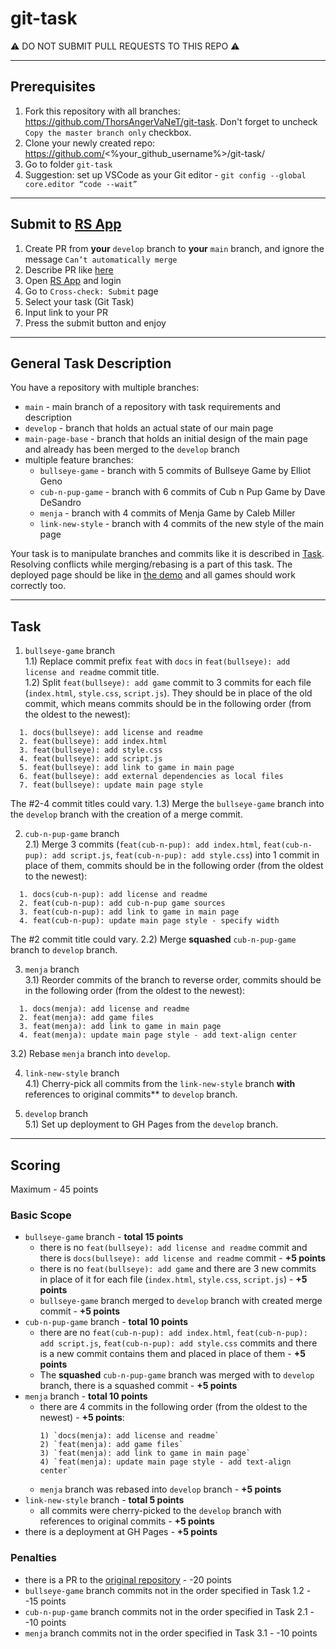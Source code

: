 # git-task

⚠️ DO NOT SUBMIT PULL REQUESTS TO THIS REPO ⚠️

---

## Prerequisites
1. Fork this repository with all branches: https://github.com/ThorsAngerVaNeT/git-task. Don't forget to uncheck `Copy the master branch only` checkbox.
2. Clone your newly created repo: https://github.com/<%your_github_username%>/git-task/  
3. Go to folder `git-task`
4. Suggestion: set up VSCode as your Git editor - `git config --global core.editor “code --wait”`

---

## Submit to [RS App](https://app.rs.school)
1. Create PR from **your** `develop` branch to **your** `main` branch, and ignore the message `Can’t automatically merge`
2. Describe PR like [here](https://docs.app.rs.school/#/platform/pull-request-review-process?id=description-example)
2. Open [RS App](https://app.rs.school) and login
3. Go to `Cross-check: Submit` page
4. Select your task (Git Task)
5. Input link to your PR
6. Press the submit button and enjoy

---

## General Task Description
You have a repository with multiple branches:  
  - `main` - main branch of a repository with task requirements and description
  - `develop` - branch that holds an actual state of our main page  
  - `main-page-base` - branch that holds an initial design of the main page and already has been merged to the `develop` branch  
  - multiple feature branches:
    - `bullseye-game` - branch with 5 commits of Bullseye Game by Elliot Geno
    - `cub-n-pup-game` - branch with 6 commits of Cub n Pup Game by Dave DeSandro
    - `menja` - branch with 4 commits of Menja Game by Caleb Miller
    - `link-new-style` - branch with 4 commits of the new style of the main page

Your task is to manipulate branches and commits like it is described in [Task](#task).
Resolving conflicts while merging/rebasing is a part of this task.
The deployed page should be like in [the demo](https://rss-git-task.netlify.app) and all games should work correctly too.

---

## Task 
1) `bullseye-game` branch  
  1.1) Replace commit prefix `feat` with `docs` in `feat(bullseye): add license and readme` commit title.  
  1.2) Split `feat(bullseye): add game` commit to 3 commits for each file (`index.html`, `style.css`, `script.js`). They should be in place of the old commit, which means commits should be in the following order (from the oldest to the newest):  
  ```
    1. docs(bullseye): add license and readme
    2. feat(bullseye): add index.html
    3. feat(bullseye): add style.css
    4. feat(bullseye): add script.js
    5. feat(bullseye): add link to game in main page
    6. feat(bullseye): add external dependencies as local files
    7. feat(bullseye): update main page style
  ```
  The #2-4 commit titles could vary.
  1.3) Merge the `bullseye-game` branch into the `develop` branch with the creation of a merge commit.

2) `cub-n-pup-game` branch  
  2.1) Merge 3 commits (`feat(cub-n-pup): add index.html`, `feat(cub-n-pup): add script.js`, `feat(cub-n-pup): add style.css`) into 1 commit in place of them, commits should be in the following order (from the oldest to the newest):  
  ```
    1. docs(cub-n-pup): add license and readme
    2. feat(cub-n-pup): add cub-n-pup game sources
    3. feat(cub-n-pup): add link to game in main page
    4. feat(cub-n-pup): update main page style - specify width
  ```  
  The #2 commit title could vary.
  2.2) Merge **squashed** `cub-n-pup-game` branch to `develop` branch.

3) `menja` branch  
  3.1) Reorder commits of the branch to reverse order, commits should be in the following order (from the oldest to the newest):  
  ```
    1. docs(menja): add license and readme
    2. feat(menja): add game files
    3. feat(menja): add link to game in main page
    4. feat(menja): update main page style - add text-align center
  ```    
  3.2) Rebase `menja` branch into `develop`.
  
4) `link-new-style` branch  
  4.1) Cherry-pick all commits from the `link-new-style` branch **with** references to original commits** to `develop` branch.

5) `develop` branch  
  5.1) Set up deployment to GH Pages from the `develop` branch.

---

## Scoring
Maximum - 45 points

### Basic Scope
- `bullseye-game` branch - **total 15 points**
  - there is no `feat(bullseye): add license and readme` commit and there is `docs(bullseye): add license and readme` commit - **+5 points**
  - there is no `feat(bullseye): add game` and there are 3 new commits in place of it for each file (`index.html`, `style.css`, `script.js`) - **+5 points**
  - `bullseye-game` branch merged to `develop` branch with created merge commit - **+5 points**
- `cub-n-pup-game` branch - **total 10 points**
  - there are no `feat(cub-n-pup): add index.html`, `feat(cub-n-pup): add script.js`, `feat(cub-n-pup): add style.css` commits and there is a new commit contains them and placed in place of them - **+5 points**
  - The **squashed** `cub-n-pup-game` branch was merged with to `develop` branch, there is a squashed commit - **+5 points**
- `menja` branch - **total 10 points**
  - there are 4 commits in the following order (from the oldest to the newest) - **+5 points**:
    ```
    1) `docs(menja): add license and readme`
    2) `feat(menja): add game files`
    3) `feat(menja): add link to game in main page`
    4) `feat(menja): update main page style - add text-align center`
    ```
  - `menja` branch was rebased into `develop` branch - **+5 points**
- `link-new-style` branch - **total 5 points**
  - all commits were cherry-picked to the `develop` branch with references to original commits - **+5 points**
- there is a deployment at GH Pages - **+5 points**

### Penalties
- there is a PR to the [original repository](https://github.com/ThorsAngerVaNeT/git-task) - -20 points
- `bullseye-game` branch commits not in the order specified in Task 1.2 - -15 points
- `cub-n-pup-game` branch commits not in the order specified in Task 2.1 - -10 points
- `menja` branch commits not in the order specified in Task 3.1 - -10 points
